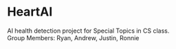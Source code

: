 # HeartAI
AI health detection project for Special Topics in CS class.  
Group Members: Ryan, Andrew, Justin, Ronnie  
